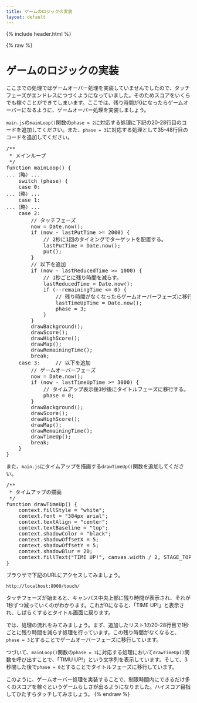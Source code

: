 ```yaml
---
title: ゲームのロジックの実装
layout: default
---
```


{% include header.html %}

{% raw %}

# ゲームのロジックの実装

ここまでの処理ではゲームオーバー処理を実装していませんでしたので、タッチフェーズがエンドレスにつづくようになっていました。そのためスコアをいくらでも稼ぐことができてしまいます。ここでは、残り時間が0になったらゲームオーバーになるように、ゲームオーバー処理を実装しましょう。

`main.js`の`mainLoop()`関数の`phase = 2`に対応する処理に下記の20-28行目のコードを追加してください。また、`phase = 3`に対応する処理として35-48行目のコードを追加してください。

<pre class="lang:js mark:19-28,35-48 decode:true " title="リスト1: static/js/main.js" >
/**
 * メインループ
 */
function mainLoop() {
...（略）...
    switch (phase) {
    case 0:
...（略）...
    case 1:
...（略）...
    case 2:
        // タッチフェーズ
        now = Date.now();
        if (now - lastPutTime >= 2000) {
            // 2秒に1回のタイミングでターゲットを配置する。
            lastPutTime = Date.now();
            put();
        }
        // 以下を追加
        if (now - lastReducedTime >= 1000) {
            // 1秒ごとに残り時間を減らす。
            lastReducedTime = Date.now();
            if (--remainingTime <= 0) {
                // 残り時間がなくなったらゲームオーバーフェーズに移行する。
                lastTimeUpTime = Date.now();
                phase = 3;
            }
        }
        drawBackground();
        drawScore();
        drawHighScore();
        drawMap();
        drawRemainingTime();
        break;
    case 3:     // 以下を追加
        // ゲームオーバーフェーズ
        now = Date.now();
        if (now - lastTimeUpTime >= 3000) {
            // タイムアップ表示後3秒後にタイトルフェーズに移行する。
            phase = 0;
        }
        drawBackground();
        drawScore();
        drawHighScore();
        drawMap();
        drawRemainingTime();
        drawTimeUp();
        break;
    }
}
</pre>

また、`main.js`にタイムアップを描画する`drawTimeUp()`関数を追加してください。

<pre class="lang:js decode:true " title="リスト2: static/js/main.js" >
/**
 * タイムアップの描画
 */
function drawTimeUp() {
    context.fillStyle = "white";
    context.font = "384px arial";
    context.textAlign = "center";
    context.textBaseline = "top";
    context.shadowColor = "black";
    context.shadowOffsetX = 5;
    context.shadowOffsetY = 5;
    context.shadowBlur = 20;
    context.fillText("TIME UP!", canvas.width / 2, STAGE_TOP, STAGE_WIDTH);
}
</pre>

ブラウザで下記のURLにアクセスしてみましょう。

`http://localhost:8000/touch/`

タッチフェーズが始まると、キャンバス中央上部に残り時間が表示され、それが1秒ずつ減っていくのがわかります。これが0になると、「TIME UP!」と表示され、しばらくするとタイトル画面に戻ります。

では、処理の流れをみてみましょう。まず、追加したリスト1の20-28行目で1秒ごとに残り時間を減らす処理を行っています。この残り時間がなくなると、`phase = 3`とすることでゲームオーバーフェーズに移行しています。

つづいて、`mainLoop()`関数の`phase = 3`に対応する処理において`drawTimeUp()`関数を呼び出すことで、「TIMU UP!」という文字列を表示しています。そして、3秒間した後で`phase = 0`とすることでタイトルフェーズに移行しています。

このように、ゲームオーバー処理を実装することで、制限時間内にできるだけ多くのスコアを稼ぐというゲームらしさが出るようになりました。ハイスコア目指してひたすらタッチしてみましょう。
{% endraw %}
